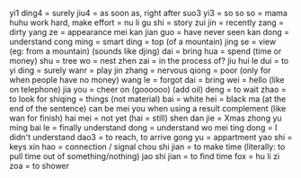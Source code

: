 yi1 ding4 = surely
jiu4 = as soon as, right after
suo3 yi3 = so
so so = mama   huhu
work hard, make effort = nu li
gu shi = story
zui jin = recently 
zang = dirty
yang ze = appearance
mei kan jian guo = have never seen
kan dong = understand
cong ming = smart
ding = top (of a mountain)
jing se = view (eg: from a mountain) (sounds like djing)
dai = bring
hua = spend (time or money)
shu = tree
wo = nest
zhen zai = in the process of?
jiu hui le
dui = to
yi ding = surely
wanr = play
jin zhang = nervous
qiong = poor (only for when people have no money)
wang le = forgot
dai = bring
wei = hello (like on telephone)
jia you = cheer on (goooooo) (add oil)
deng = to wait
zhao = to look for
shiqing = things (not material)
bai = white
hei = black 
ma (at the end of the sentence) can be mei you when using a result complement (like wan for finish)
hai mei = not yet (hai = still)
shen dan jie = Xmas
zhong yu ming bai le = finally understand
dong = understand
wo mei ting dong = I didn't understand
dao3 = to reach, to arrive
gong yu = appartment
yao shi = keys
xin hao = connection / signal
chou shi jian = to make time (literally: to pull time out of something/nothing)
jao shi jian = to find time 
fox = hu li
zi zoa = to shower

